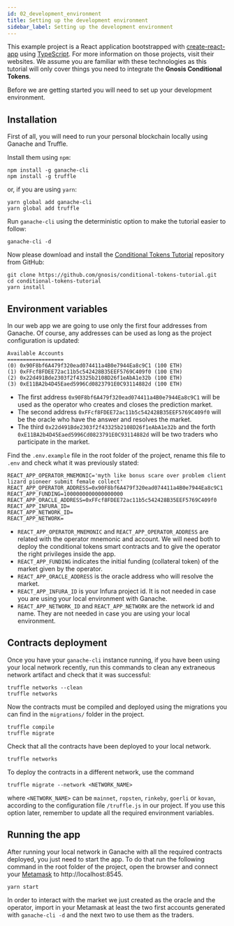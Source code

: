 ```yaml
---
id: 02_development_environment
title: Setting up the development environment
sidebar_label: Setting up the development environment
---
```


This example project is a React application bootstrapped with [create-react-app](https://github.com/facebook/create-react-app) using [TypeScript](https://www.typescriptlang.org/).
For more information on those projects, visit their websites. We assume you are familiar with these technologies as this tutorial will only cover things you need to integrate the **Gnosis Conditional Tokens**.

Before we are getting started you will need to set up your development environment.

## Installation

First of all, you will need to run your personal blockchain locally using Ganache and Truffle.

Install them using `npm`:
```
npm install -g ganache-cli
npm install -g truffle
```
or, if you are using `yarn`:
```
yarn global add ganache-cli
yarn global add truffle
```
Run `ganache-cli` using the deterministic option to make the tutorial easier to follow:
```
ganache-cli -d
```

Now please download and install the [Conditional Tokens Tutorial](https://github.com/gnosis/conditional-tokens-tutorial) repository from GitHub:
```
git clone https://github.com/gnosis/conditional-tokens-tutorial.git
cd conditional-tokens-tutorial
yarn install
```

## Environment variables

In our web app we are going to use only the first four addresses from Ganache. Of course, any addresses can be used as long as the project configuration is updated:
```
Available Accounts
==================
(0) 0x90F8bf6A479f320ead074411a4B0e7944Ea8c9C1 (100 ETH)
(1) 0xFFcf8FDEE72ac11b5c542428B35EEF5769C409f0 (100 ETH)
(2) 0x22d491Bde2303f2f43325b2108D26f1eAbA1e32b (100 ETH)
(3) 0xE11BA2b4D45Eaed5996Cd0823791E0C93114882d (100 ETH)
```
- The first address `0x90F8bf6A479f320ead074411a4B0e7944Ea8c9C1` will be used as the operator who creates and closes the prediction market.
- The second address `0xFFcf8FDEE72ac11b5c542428B35EEF5769C409f0` will be the oracle who have the answer and resolves the market.
- The third `0x22d491Bde2303f2f43325b2108D26f1eAbA1e32b` and the forth `0xE11BA2b4D45Eaed5996Cd0823791E0C93114882d` will be two traders who participate in the market.

Find the `.env.example` file in the root folder of the project, rename this file to `.env` and check what it was previously stated:
```
REACT_APP_OPERATOR_MNEMONIC='myth like bonus scare over problem client lizard pioneer submit female collect'
REACT_APP_OPERATOR_ADDRESS=0x90F8bf6A479f320ead074411a4B0e7944Ea8c9C1
REACT_APP_FUNDING=1000000000000000000
REACT_APP_ORACLE_ADDRESS=0xFFcf8FDEE72ac11b5c542428B35EEF5769C409f0
REACT_APP_INFURA_ID=
REACT_APP_NETWORK_ID=
REACT_APP_NETWORK=
```
- `REACT_APP_OPERATOR_MNEMONIC` and `REACT_APP_OPERATOR_ADDRESS` are related with the operator mnemonic and account. We will need both to deploy the conditional tokens smart contracts and to give the operator the right privileges inside the app.
- `REACT_APP_FUNDING` indicates the initial funding (collateral token) of the market given by the operator.
- `REACT_APP_ORACLE_ADDRESS` is the oracle address who will resolve the market.
- `REACT_APP_INFURA_ID` is your Infura project id. It is not needed in case you are using your local environment with Ganache.
- `REACT_APP_NETWORK_ID` and `REACT_APP_NETWORK` are the network id and name. They are not needed in case you are using your local environment.

## Contracts deployment

Once you have your `ganache-cli` instance running, if you have been using your local network recently, run this commands to clean any extraneous network artifact and check that it was successful:
```
truffle networks --clean
truffle networks
```
Now the contracts must be compiled and deployed using the migrations you can find in the `migrations/` folder in the project.
```
truffle compile
truffle migrate
```
Check that all the contracts have been deployed to your local network.
```
truffle networks
```

To deploy the contracts in a different network, use the command
```
truffle migrate --network <NETWORK_NAME>
```
where `<NETWORK_NAME>` can be `mainnet`, `ropsten`, `rinkeby`, `goerli` or `kovan`, according to the configuration file `/truffle.js` in our project. If you use this option later, remember to update all the required environment variables.

## Running the app

After running your local network in Ganache with all the required contracts deployed, you just need to start the app. To do that run the following command in the root folder of the project, open the browser and connect your [Metamask](https://metamask.io/) to http://localhost:8545.
```
yarn start
```

In order to interact with the market we just created as the oracle and the operator, import in your Metamask at least the two first accounts generated with `ganache-cli -d` and the next two to use them as the traders.
